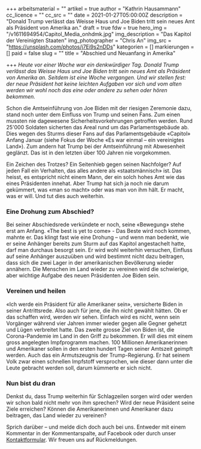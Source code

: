 +++
arbeitsmaterial = ""
artikel = true
author = "Kathrin Hausammann"
cc_licence = ""
cc_src = ""
date = 2021-01-27T05:00:00Z
description = "Donald Trump verlässt das Weisse Haus und Joe Biden tritt sein neues Amt als Präsident von Amerika an."
draft = true
fdw = true
hero_img = "/v1611694954/Capitol_Media_onhdmk.jpg"
img_description = "Das Kapitol der Vereinigten Staaten"
img_photographer = "Chris An"
img_src = "https://unsplash.com/photos/j7Ei9s2nDDs"
kategorien = []
markierungen = []
paid = false
slug = ""
title = "Abschied und Neuanfang in Amerika"

+++
_Heute vor einer Woche war ein denkwürdiger Tag. Donald Trump verlässt das Weisse Haus und Joe Biden tritt sein neues Amt als Präsident von Amerika an. Seitdem ist eine Woche vergangen. Und wir stellen fest: der neue Präsident hat keine leichten Aufgaben vor sich und vom alten werden wir wohl noch das eine oder andere zu sehen oder hören bekommen._

Schon die Amtseinführung von Joe Biden mit der riesigen Zeremonie dazu, stand noch unter dem Einfluss von Trump und seinen Fans. Zum einen mussten nie dagewesene Sicherheitsvorkehrungen getroffen werden. Rund 25'000 Soldaten sicherten das Areal rund um das Parlamentsgebäude ab. Dies wegen des Sturms dieser Fans auf das Parlamentsgebäude «Capitol» Anfang Januar (siehe Fokus der Woche «Es war einmal – ein vereinigtes Land»). Zum andern hat Trump bei der Amtseinführung mit Abwesenheit geglänzt. Das ist in den letzten über 100 Jahren nie vorgekommen.

Ein Zeichen des Trotzes? Ein Seitenhieb gegen seinen Nachfolger? Auf jeden Fall ein Verhalten, das alles andere als «staatsmännisch» ist. Das heisst, es entspricht nicht einem Mann, der ein solch hohes Amt wie das eines Präsidenten innehat. Aber Trump hat sich ja noch nie darum gekümmert, was «man so macht» oder was man von ihm hält. Er macht, was er will. Und tut dies auch weiterhin.

### Eine Drohung zum Abschied?

Bei seiner Abschiedsrede verkündete er noch, seine «Bewegung» stehe erst am Anfang. «The best is yet to come» - Das Beste wird noch kommen, mahnte er. Das klingt fast wie eine Drohung – und wenn man bedenkt, wie er seine Anhänger bereits zum Sturm auf das Kapitol angestachelt hatte, darf man durchaus besorgt sein. Er wird wohl weiterhin versuchen, Einfluss auf seine Anhänger auszuüben und wird bestimmt nicht dazu beitragen, dass sich die zwei Lager in der amerikanischen Bevölkerung wieder annähern. Die Menschen im Land wieder zu vereinen wird die schwierige, aber wichtige Aufgabe des neuen Präsidenten Joe Biden sein.

### Vereinen und heilen

«Ich werde ein Präsident für alle Amerikaner sein», versicherte Biden in seiner Antrittsrede. Also auch für jene, die ihn nicht gewählt hätten. Ob er das schaffen wird, werden wir sehen. Einfach wird es nicht, wenn sein Vorgänger während vier Jahren immer wieder gegen alle Gegner gehetzt und Lügen verbreitet hatte. Das zweite grosse Ziel von Biden ist, die Corona-Pandemie im Land in den Griff zu bekommen. Er will dies mit einem gross angelegten Impfprogramm machen. 100 Millionen Amerikanerinnen und Amerikaner sollen in den ersten hundert Tagen seiner Amtszeit geimpft werden. Auch das ein Armutszeugnis der Trump-Regierung. Er hat seinem Volk zwar einen schnellen Impfstoff versprochen, wie dieser dann unter die Leute gebracht werden soll, darum kümmerte er sich nicht.

### Nun bist du dran

Denkst du, dass Trump weiterhin für Schlagzeilen sorgen wird oder werden wir schon bald nicht mehr von ihm sprechen? Wird der neue Präsident seine Ziele erreichen? Können die Amerikanerinnen und Amerikaner dazu beitragen, das Land wieder zu vereinen?

Sprich darüber – und melde dich doch auch bei uns. Entweder mit einem Kommentar in der Kommentarspalte, auf Facebook oder durch unser [Kontaktformular](https://www.chinderzytig.ch/kontakt/). Wir freuen uns auf Rückmeldungen.